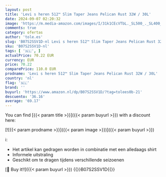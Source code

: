 ```yaml
---
layout: post
title: 'Levi s heren 512™ Slim Taper Jeans Pelican Rust 32W / 30L'
date: 2024-09-07 02:20:32
image: 'https://m.media-amazon.com/images/I/31k1CEcVTbL._SL500_._SL400_.jpg'
comments: true
category: ofertas
author: 'tole.es'
slug: 'B07S2SSV1D-nl Levi s heren 512™ Slim Taper Jeans Pelican Rust 32W / 30L'
sku: 'B07S2SSV1D-nl'
tags: [ '🇳🇱', ]
actualPrice: 70.22 EUR
currency: EUR
price: 70.22
comparePrice: 110.0 EUR
prodname: 'Levi s heren 512™ Slim Taper Jeans Pelican Rust 32W / 30L'
country: 'nl'
flag: '🇳🇱'
brand: ''
buyurl: 'https://www.amazon.nl/dp/B07S2SSV1D/?tag=tolees0b-21'
descuento: '36.16'
average: '69.17'
---
```


You can find [{{< param title >}}]({{< param buyurl >}}) with a discount here:

[![{{< param prodname >}}]({{< param image >}})]({{< param buyurl >}})

ℹ️:

- Het artikel kan gedragen worden in combinatie met een alledaags shirt
- Informele uitstraling
- Geschikt om te dragen tijdens verschillende seizoenen

[🛒 Buy it!!]({{< param buyurl >}})
{{<world>}}B07S2SSV1D{{</world>}}
